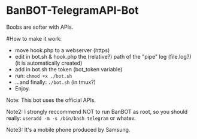 # BanBOT-TelegramAPI-Bot
Boobs are softer with APIs.

#How to make it work:
- move hook.php to a webserver (https)
- edit in bot.sh & hook.php the (relative?) path of the "pipe" log (file.log?) (it is automatically created)
- add in bot.sh the token (bot_token variable)
- run: `chmod +x ./bot.sh`
- ...and finally: `./bot.sh` (in tmux?)
- Enjoy.

Note: This bot uses the official APIs.

Note2: I strongly reccommend NOT to run BanBOT as root, so you should really:  `useradd -m -s /bin/bash telegram` or whatev.

Note3: It's a mobile phone produced by Samsung.
